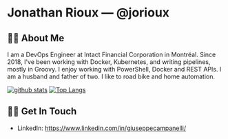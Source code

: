 # Jonathan Rioux &mdash; @jorioux

## 🧑🏻 About Me

I am a DevOps Engineer at Intact Financial Corporation in Montréal. Since 2018, I've been working with Docker, Kubernetes, and writing pipelines, mostly in Groovy. I enjoy working with PowerShell, Docker and REST APIs. I am a husband and father of two. I like to road bike and home automation.

[![github stats](https://github-readme-stats.vercel.app/api?username=jorioux&show_icons=true&hide=stars)](#)
[![Top Langs](https://github-readme-stats.vercel.app/api/top-langs/?username=jorioux&layout=compact)](#)

## 🤙🏻 Get In Touch
- LinkedIn: https://www.linkedin.com/in/giuseppecampanelli/
